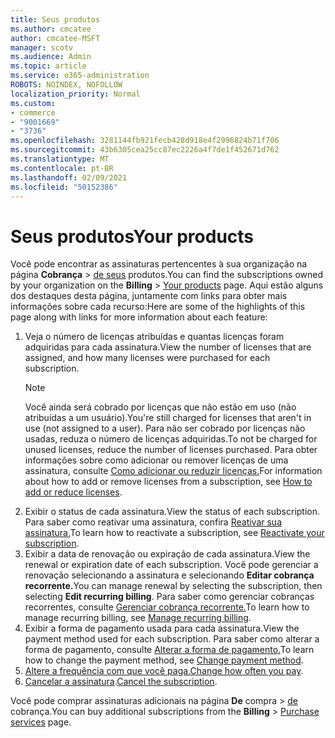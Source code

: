 ```yaml
---
title: Seus produtos
ms.author: cmcatee
author: cmcatee-MSFT
manager: scotv
ms.audience: Admin
ms.topic: article
ms.service: o365-administration
ROBOTS: NOINDEX, NOFOLLOW
localization_priority: Normal
ms.custom:
- commerce
- "9001669"
- "3736"
ms.openlocfilehash: 3281144fb921fecb428d918e4f2996824b71f706
ms.sourcegitcommit: 43b6305cea25cc87ec2226a4f7de1f452671d762
ms.translationtype: MT
ms.contentlocale: pt-BR
ms.lasthandoff: 02/09/2021
ms.locfileid: "50152386"
---
```

# <a name="your-products"></a><span data-ttu-id="6a0bf-102">Seus produtos</span><span class="sxs-lookup"><span data-stu-id="6a0bf-102">Your products</span></span>

<span data-ttu-id="6a0bf-103">Você pode encontrar as assinaturas pertencentes à sua organização na página **Cobrança**  >  [de seus](https://go.microsoft.com/fwlink/p/?linkid=842054) produtos.</span><span class="sxs-lookup"><span data-stu-id="6a0bf-103">You can find the subscriptions owned by your organization on the **Billing** > [Your products](https://go.microsoft.com/fwlink/p/?linkid=842054) page.</span></span> <span data-ttu-id="6a0bf-104">Aqui estão alguns dos destaques desta página, juntamente com links para obter mais informações sobre cada recurso:</span><span class="sxs-lookup"><span data-stu-id="6a0bf-104">Here are some of the highlights of this page along with links for more information about each feature:</span></span>

1. <span data-ttu-id="6a0bf-105">Veja o número de licenças atribuídas e quantas licenças foram adquiridas para cada assinatura.</span><span class="sxs-lookup"><span data-stu-id="6a0bf-105">View the number of licenses that are assigned, and how many licenses were purchased for each subscription.</span></span>
    > [!NOTE]
    > <span data-ttu-id="6a0bf-106">Você ainda será cobrado por licenças que não estão em uso (não atribuídas a um usuário).</span><span class="sxs-lookup"><span data-stu-id="6a0bf-106">You're still charged for licenses that aren't in use (not assigned to a user).</span></span> <span data-ttu-id="6a0bf-107">Para não ser cobrado por licenças não usadas, reduza o número de licenças adquiridas.</span><span class="sxs-lookup"><span data-stu-id="6a0bf-107">To not be charged for unused licenses, reduce the number of licenses purchased.</span></span> <span data-ttu-id="6a0bf-108">Para obter informações sobre como adicionar ou remover licenças de uma assinatura, consulte [Como adicionar ou reduzir licenças.](https://docs.microsoft.com/alchemyinsights/how-to-add-or-reduce-licenses)</span><span class="sxs-lookup"><span data-stu-id="6a0bf-108">For information about how to add or remove licenses from a subscription, see [How to add or reduce licenses](https://docs.microsoft.com/alchemyinsights/how-to-add-or-reduce-licenses).</span></span>
2. <span data-ttu-id="6a0bf-109">Exibir o status de cada assinatura.</span><span class="sxs-lookup"><span data-stu-id="6a0bf-109">View the status of each subscription.</span></span> <span data-ttu-id="6a0bf-110">Para saber como reativar uma assinatura, confira [Reativar sua assinatura.](reactivate-your-subscription.md)</span><span class="sxs-lookup"><span data-stu-id="6a0bf-110">To learn how to reactivate a subscription, see [Reactivate your subscription](reactivate-your-subscription.md).</span></span>
3. <span data-ttu-id="6a0bf-111">Exibir a data de renovação ou expiração de cada assinatura.</span><span class="sxs-lookup"><span data-stu-id="6a0bf-111">View the renewal or expiration date of each subscription.</span></span> <span data-ttu-id="6a0bf-112">Você pode gerenciar a renovação selecionando a assinatura e selecionando **Editar cobrança recorrente.**</span><span class="sxs-lookup"><span data-stu-id="6a0bf-112">You can manage renewal by selecting the subscription, then selecting **Edit recurring billing**.</span></span> <span data-ttu-id="6a0bf-113">Para saber como gerenciar cobranças recorrentes, consulte [Gerenciar cobrança recorrente.](manage-auto-renewal.md)</span><span class="sxs-lookup"><span data-stu-id="6a0bf-113">To learn how to manage recurring billing, see [Manage recurring billing](manage-auto-renewal.md).</span></span>
4. <span data-ttu-id="6a0bf-114">Exibir a forma de pagamento usada para cada assinatura.</span><span class="sxs-lookup"><span data-stu-id="6a0bf-114">View the payment method used for each subscription.</span></span> <span data-ttu-id="6a0bf-115">Para saber como alterar a forma de pagamento, consulte [Alterar a forma de pagamento.](change-payment-method.md)</span><span class="sxs-lookup"><span data-stu-id="6a0bf-115">To learn how to change the payment method, see [Change payment method](change-payment-method.md).</span></span>
5. <span data-ttu-id="6a0bf-116">[Altere a frequência com que você paga.](change-how-often-you-pay.md)</span><span class="sxs-lookup"><span data-stu-id="6a0bf-116">[Change how often you pay](change-how-often-you-pay.md).</span></span>
6. <span data-ttu-id="6a0bf-117">[Cancelar a assinatura](https://go.microsoft.com/fwlink/?linkid=2119113).</span><span class="sxs-lookup"><span data-stu-id="6a0bf-117">[Cancel the subscription](https://go.microsoft.com/fwlink/?linkid=2119113).</span></span>

<span data-ttu-id="6a0bf-118">Você pode comprar assinaturas adicionais na página **De** compra  >  [de](https://go.microsoft.com/fwlink/p/?linkid=868433) cobrança.</span><span class="sxs-lookup"><span data-stu-id="6a0bf-118">You can buy additional subscriptions from the **Billing** > [Purchase services](https://go.microsoft.com/fwlink/p/?linkid=868433) page.</span></span>